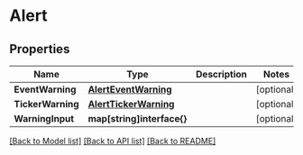 # Alert

## Properties

Name | Type | Description | Notes
------------ | ------------- | ------------- | -------------
**EventWarning** | [**AlertEventWarning**](Alert_eventWarning.md) |  | [optional] 
**TickerWarning** | [**AlertTickerWarning**](Alert_tickerWarning.md) |  | [optional] 
**WarningInput** | **map[string]interface{}** |  | [optional] 

[[Back to Model list]](../README.md#documentation-for-models) [[Back to API list]](../README.md#documentation-for-api-endpoints) [[Back to README]](../README.md)



